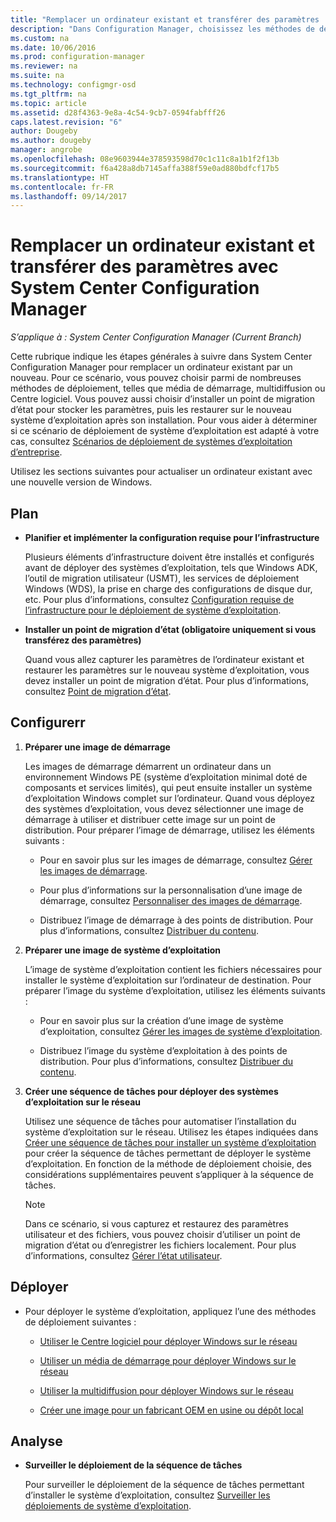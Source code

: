 ```yaml
---
title: "Remplacer un ordinateur existant et transférer des paramètres | Microsoft Docs"
description: "Dans Configuration Manager, choisissez les méthodes de déploiement, telles que le média de démarrage, la multidiffusion ou le Centre logiciel, pour remplacer un ordinateur existant par un nouveau."
ms.custom: na
ms.date: 10/06/2016
ms.prod: configuration-manager
ms.reviewer: na
ms.suite: na
ms.technology: configmgr-osd
ms.tgt_pltfrm: na
ms.topic: article
ms.assetid: d28f4363-9e8a-4c54-9cb7-0594fabfff26
caps.latest.revision: "6"
author: Dougeby
ms.author: dougeby
manager: angrobe
ms.openlocfilehash: 08e9603944e378593598d70c1c11c8a1b1f2f13b
ms.sourcegitcommit: f6a428a8db7145affa388f59e0ad880bdfcf17b5
ms.translationtype: HT
ms.contentlocale: fr-FR
ms.lasthandoff: 09/14/2017
---
```

# <a name="replace-an-existing-computer-and-transfer-settings-with-system-center-configuration-manager"></a>Remplacer un ordinateur existant et transférer des paramètres avec System Center Configuration Manager

*S’applique à : System Center Configuration Manager (Current Branch)*

Cette rubrique indique les étapes générales à suivre dans System Center Configuration Manager pour remplacer un ordinateur existant par un nouveau. Pour ce scénario, vous pouvez choisir parmi de nombreuses méthodes de déploiement, telles que média de démarrage, multidiffusion ou Centre logiciel. Vous pouvez aussi choisir d’installer un point de migration d’état pour stocker les paramètres, puis les restaurer sur le nouveau système d’exploitation après son installation. Pour vous aider à déterminer si ce scénario de déploiement de système d’exploitation est adapté à votre cas, consultez [Scénarios de déploiement de systèmes d’exploitation d’entreprise](scenarios-to-deploy-enterprise-operating-systems.md).  

 Utilisez les sections suivantes pour actualiser un ordinateur existant avec une nouvelle version de Windows.  

##  <a name="BKMK_Plan"></a> Plan  

-   **Planifier et implémenter la configuration requise pour l’infrastructure**  

     Plusieurs éléments d’infrastructure doivent être installés et configurés avant de déployer des systèmes d’exploitation, tels que Windows ADK, l’outil de migration utilisateur (USMT), les services de déploiement Windows (WDS), la prise en charge des configurations de disque dur, etc. Pour plus d’informations, consultez [Configuration requise de l’infrastructure pour le déploiement de système d’exploitation](../plan-design/infrastructure-requirements-for-operating-system-deployment.md).  

-   **Installer un point de migration d’état (obligatoire uniquement si vous transférez des paramètres)**  

     Quand vous allez capturer les paramètres de l’ordinateur existant et restaurer les paramètres sur le nouveau système d’exploitation, vous devez installer un point de migration d’état. Pour plus d’informations, consultez [Point de migration d’état](../get-started/prepare-site-system-roles-for-operating-system-deployments.md#BKMK_StateMigrationPoints).  

##  <a name="BKMK_Configure"></a> Configurerr  

1.  **Préparer une image de démarrage**  

     Les images de démarrage démarrent un ordinateur dans un environnement Windows PE (système d’exploitation minimal doté de composants et services limités), qui peut ensuite installer un système d’exploitation Windows complet sur l’ordinateur. Quand vous déployez des systèmes d’exploitation, vous devez sélectionner une image de démarrage à utiliser et distribuer cette image sur un point de distribution. Pour préparer l’image de démarrage, utilisez les éléments suivants :  

    -   Pour en savoir plus sur les images de démarrage, consultez [Gérer les images de démarrage](../get-started/manage-boot-images.md).  

    -   Pour plus d’informations sur la personnalisation d’une image de démarrage, consultez [Personnaliser des images de démarrage](../get-started/customize-boot-images.md).  

    -   Distribuez l’image de démarrage à des points de distribution. Pour plus d’informations, consultez [Distribuer du contenu](../../core/servers/deploy/configure/deploy-and-manage-content.md#bkmk_distribute).  

2.  **Préparer une image de système d’exploitation**  

     L’image de système d’exploitation contient les fichiers nécessaires pour installer le système d’exploitation sur l’ordinateur de destination. Pour préparer l’image du système d’exploitation, utilisez les éléments suivants :  

    -   Pour en savoir plus sur la création d’une image de système d’exploitation, consultez [Gérer les images de système d’exploitation](../get-started/manage-operating-system-images.md).  

    -   Distribuez l’image du système d’exploitation à des points de distribution. Pour plus d’informations, consultez [Distribuer du contenu](../../core/servers/deploy/configure/deploy-and-manage-content.md#bkmk_distribute).  

3.  **Créer une séquence de tâches pour déployer des systèmes d’exploitation sur le réseau**  

     Utilisez une séquence de tâches pour automatiser l’installation du système d’exploitation sur le réseau. Utilisez les étapes indiquées dans [Créer une séquence de tâches pour installer un système d’exploitation](create-a-task-sequence-to-install-an-operating-system.md) pour créer la séquence de tâches permettant de déployer le système d’exploitation. En fonction de la méthode de déploiement choisie, des considérations supplémentaires peuvent s’appliquer à la séquence de tâches.  

    > [!NOTE]  
    >  Dans ce scénario, si vous capturez et restaurez des paramètres utilisateur et des fichiers, vous pouvez choisir d’utiliser un point de migration d’état ou d’enregistrer les fichiers localement. Pour plus d’informations, consultez [Gérer l’état utilisateur](../get-started/manage-user-state.md).  

##  <a name="BKMK_Deploy"></a> Déployer  

-   Pour déployer le système d’exploitation, appliquez l’une des méthodes de déploiement suivantes :  

    -   [Utiliser le Centre logiciel pour déployer Windows sur le réseau](use-software-center-to-deploy-windows-over-the-network.md)  

    -   [Utiliser un média de démarrage pour déployer Windows sur le réseau](use-bootable-media-to-deploy-windows-over-the-network.md)  

    -   [Utiliser la multidiffusion pour déployer Windows sur le réseau](use-multicast-to-deploy-windows-over-the-network.md)  

    -   [Créer une image pour un fabricant OEM en usine ou dépôt local](create-an-image-for-an-oem-in-factory-or-a-local-depot.md)  

## <a name="monitor"></a>Analyse  

-   **Surveiller le déploiement de la séquence de tâches**  

     Pour surveiller le déploiement de la séquence de tâches permettant d’installer le système d’exploitation, consultez [Surveiller les déploiements de système d’exploitation](monitor-operating-system-deployments.md).  
